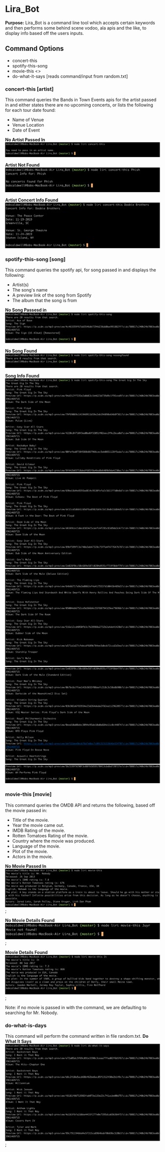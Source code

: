 # Lira_Bot
**Purpose:** Lira_Bot is a command line tool which accepts certain keywords and then performs some behind scene vodoo, ala apis and the like, to display info based off the users inputs.

## Command Options
- concert-this <artist>
- spotify-this-song <song>
- movie-this <>
- do-what-it-says [reads command/input from random.txt]

### concert-this [artist]
This command queries the Bands in Town Events apis for the artist passed in and either states there are no upcoming concerts, or lists the following for each tour date found:
- Name of Venue
- Venue Location
- Date of Event

**No Artist Passed In**
![No artist passed in](./images/concert_this_no_args_passed.jpg)

**Artist Not Found**
![No artist concert info found](./images/concert_this_no_concert_found.png)

**Artist Concert Info Found**
![Concert Info Found](./images/concert_this_concert_found.png)


### spotify-this-song [song]
This command queries the spotify api, for song passed in and displays the following:
- Artist(s)
- The song's name
- A preview link of the song from Spotify
- The album that the song is from

**No Song Passesd in**
![No Song Passed in.](./images/spotify_this_song_no_args_passed.png)

**No Song Found**
![No Song Info Found](./images/spotify_this_song_no_song_found.png)

**Song Info Found**
![Song Info Found](./images/spotify_this_song_song_found_1_of_5.png)
![Song Info Found](./images/spotify_this_song_song_found_2_of_5.png)
![Song Info Found](./images/spotify_this_song_song_found_3_of_5.png)
![Song Info Found](./images/spotify_this_song_song_found_4_of_5.png)
![Song Info Found](./images/spotify_this_song_song_found_5_of_5.png)

### movie-this [movie]
This command queries the OMDB API and returns the following, based off the movie passed in:
- Title of the movie.
- Year the movie came out.
- IMDB Rating of the movie.
- Rotten Tomatoes Rating of the movie.
- Country where the movie was produced.
- Language of the movie.
- Plot of the movie.
- Actors in the movie.

**No Movie Passed In**
![No Movie Passed In](./images/movie_this_no_args_passed.png);

**No Movie Details Found**
![No Movie Details Found](./images/movie_this_no_movie_found.png);

**Movie Details Found**
![Movie Details Found](./images/movie_this_movie_found.png);

Note:  if no movie is passed in with the command, we are defaulting to searching for Mr. Nobody.

### do-what-is-days
This command will perform the command written in file random.txt.
**Do What It Says**
![Do What It Says](./images/do_what_it_says.png);